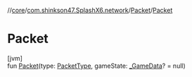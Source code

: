 //[core](../../../index.md)/[com.shinkson47.SplashX6.network](../index.md)/[Packet](index.md)/[Packet](-packet.md)

# Packet

[jvm]\
fun [Packet](-packet.md)(type: [PacketType](../-packet-type/index.md), gameState: [_GameData](../../com.shinkson47.SplashX6.game/_-game-data/index.md)? = null)
